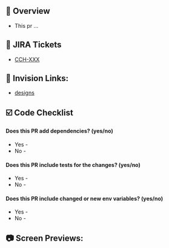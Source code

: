 <!---
Fill out the following
NOTE: Code Owners will automatically be added to every PR
-->

## :round_pushpin: Overview

<!--- Describe your changes in detail -->

* This pr ...

## :ticket: JIRA Tickets

<!--- All work should have an associated ticket in JIRA -->

* [CCH-XXX](https://mynilpay.atlassian.net/browse/CCH-XXX)

## :art: Invision Links:

<!--- Links to design assets -->

* [designs](INSERT_URL_HERE)

## :ballot_box_with_check: Code Checklist

#### **Does this PR add dependencies? (yes/no)**

<!--- If yes, explain which and how they are used -->

* Yes -
* No -

#### **Does this PR include tests for the changes? (yes/no)**

<!--- If no, explain why -->

* Yes -
* No -

#### **Does this PR include changed or new env variables? (yes/no)**

<!--- If yes, has work been assigned to update the deployed environemnts? -->

* Yes -
* No -

## :camera: Screen Previews:

<!-- For Screen Previews we have historically used Giphy Capture -->
<!-- https://giphy.com/apps/giphycapture -->
